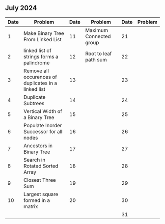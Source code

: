 ## July 2024

| Date | Problem                                              | Date | Problem                 | Date | Problem |
| ---- | ---------------------------------------------------- | ---- | ----------------------- | ---- | ------- |
| 1    | Make Binary Tree From Linked List                    | 11   | Maximum Connected group | 21   |         |
| 2    | linked list of strings forms a palindrome            | 12   | Root to leaf path sum   | 22   |         |
| 3    | Remove all occurences of duplicates in a linked list | 13   |                         | 23   |         |
| 4    | Duplicate Subtrees                                   | 14   |                         | 24   |         |
| 5    | Vertical Width of a Binary Tree                      | 15   |                         | 25   |         |
| 6    | Populate Inorder Successor for all nodes             | 16   |                         | 26   |         |
| 7    | Ancestors in Binary Tree                             | 17   |                         | 27   |         |
| 8    | Search in Rotated Sorted Array                       | 18   |                         | 28   |         |
| 9    | Closest Three Sum                                    | 19   |                         | 29   |         |
| 10   | Largest square formed in a matrix                    | 20   |                         | 30   |         |
|      |                                                      |      |                         | 31   |         |
